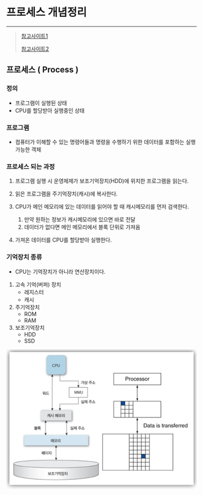 # 프로세스 개념정리 

---

>[참고사이트1](https://beenii.tistory.com/101)
>
>[참고사이트2](https://mindstation.tistory.com/156)

## 프로세스 ( Process )

### 정의

- 프로그램이 실행된 상태 
- CPU를 할당받아 실행중인 상태 

### 프로그램

- 컴퓨터가 이해할 수 있는 명령어들과 명령을 수행하기 위한 데이터를 포함하는 실행 가능한 객체 

### 프로세스 되는 과정 

1. 프로그램 실행 시 운영체제가 보조기억장치(HDD)에 위치한 프로그램을 읽는다. 
2. 읽은 프로그램을 주기억장치(캐시)에 복사한다. 
3. CPU가 메인 메모리에 있는 데이터를 읽어야 할 때 캐시메모리를 먼저 검색한다. 
   1. 만약 원하는 정보가 캐시메모리에 있으면 바로 전달
   2. 데이터가 없다면 메인 메모리에서 블록 단위로 가져옴

4. 가져온 데이터를 CPU를 할당받아 실행한다. 

### 기억장치 종류

- CPU는 기억장치가 아니라 연산장치이다. 

1. 고속 기억(버퍼) 장치
   - 레지스터
   - 캐시
2. 주기억장치
   - ROM
   - RAM
3. 보조기억장치
   - HDD
   - SSD

<img src="./images/메모리계층구조.png" >

